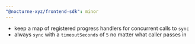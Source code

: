 ```yaml
---
"@nocturne-xyz/frontend-sdk": minor
---
```


- keep a map of registered progress handlers for concurrent calls to `sync`
- always `sync` with a `timeoutSeconds` of `5` no matter what caller passes in
